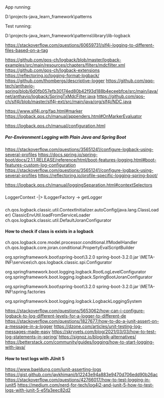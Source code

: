 App running:

D:\projects-java\_learn_framework\patterns

Test running:

D:\projects-java\_learn_framework\patterns\library\lib-logback

https://stackoverflow.com/questions/60659731/slf4j-logging-to-different-files-based-on-a-tag

https://github.com/qos-ch/logback/blob/master/logback-examples/src/main/resources/chapters/filters/mdcfilter.xml
https://github.com/qos-ch/logback-extensions
https://reflectoring.io/logging-format-logback/
https://github.com/thombergs/descriptive-logger
https://github.com/qqq-tech/anthavio-spring/blob/6d0fb057efb30174ed80b42f93d188b4eceebfce/src/main/java/net/anthavio/logback/SpringTxMdcFilter.java
https://github.com/qos-ch/slf4j/blob/master/slf4j-ext/src/main/java/org/slf4j/NDC.java

https://www.slf4j.org/faq.html#marker
https://logback.qos.ch/manual/appenders.html#OnMarkerEvaluator

https://logback.qos.ch/manual/configuration.html

##### Per-Environment Logging with Plain Java and Spring Boot

https://stackoverflow.com/questions/35651241/configure-logback-using-several-profiles
https://docs.spring.io/spring-boot/docs/2.1.1.RELEASE/reference/html/boot-features-logging.html#boot-features-custom-log-configuration
https://stackoverflow.com/questions/35651241/configure-logback-using-several-profiles
https://reflectoring.io/profile-specific-logging-spring-boot/

https://logback.qos.ch/manual/loggingSeparation.html#contextSelectors

#####

LoggerContext -|> ILoggerFactory -> getLogger

##### 

ch.qos.logback.classic.util.ContextInitializer.autoConfig(java.lang.ClassLoader)
    ClassicEnvUtil.loadFromServiceLoader
ch.qos.logback.classic.util.DefaultJoranConfigurator

#### How to check if class is exists in a logback

ch.qos.logback.core.model.processor.conditional.IfModelHandler
ch.qos.logback.core.joran.conditional.PropertyEvalScriptBuilder

org.springframework.boot\spring-boot\3.2.0
spring-boot-3.2.0.jar
\META-INF\services\ch.qos.logback.classic.spi.Configurator

org.springframework.boot.logging.logback.RootLogLevelConfigurator
org.springframework.boot.logging.logback.SpringBootJoranConfigurator

org.springframework.boot\spring-boot\3.2.0
spring-boot-3.2.0.jar
\META-INF\spring.factories

org.springframework.boot.logging.logback.LogbackLoggingSystem

https://stackoverflow.com/questions/5653062/how-can-i-configure-logback-to-log-different-levels-for-a-logger-to-different-de
https://stackoverflow.com/questions/1827677/how-to-do-a-junit-assert-on-a-message-in-a-logger
https://dzone.com/articles/unit-testing-log-messages-made-easy
https://skryvets.com/blog/2021/03/03/how-to-test-log-statements-in-spring/
https://signoz.io/blog/elk-alternatives/
https://betterstack.com/community/guides/logging/how-to-start-logging-with-java/

#### How to test logs with JUnit 5
https://www.baeldung.com/junit-asserting-logs
https://gist.github.com/jaykhimani/b12243e94a883e9470d706edd90b26ac
https://stackoverflow.com/questions/42766017/how-to-test-logging-in-junit5
https://medium.com/nerd-for-tech/log4j2-and-junit-5-how-to-test-logs-with-junit-5-e5fa3eec82d2




